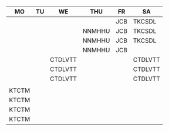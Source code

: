 |MO   |TU|WE     |THU   |FR |SA     |
|-----|--|-------|------|---|-------|
|     |  |       |      |JCB|TKCSDL |
|     |  |       |NNMHHU|JCB|TKCSDL |
|     |  |       |NNMHHU|JCB|TKCSDL |
|     |  |       |NNMHHU|JCB|       |
|     |  |CTDLVTT|      |   |CTDLVTT|
|     |  |CTDLVTT|      |   |CTDLVTT|
|     |  |CTDLVTT|      |   |CTDLVTT|
|     |  |       |      |   |       |
|KTCTM|  |       |      |   |       |
|KTCTM|  |       |      |   |       |
|KTCTM|  |       |      |   |       |
|KTCTM|  |       |      |   |       |
